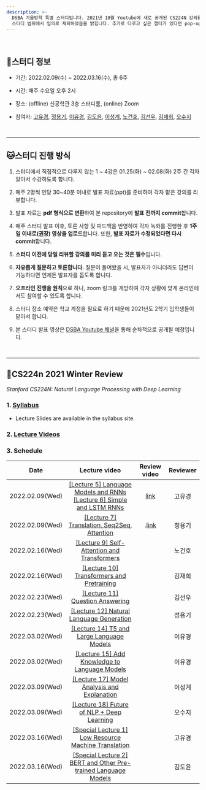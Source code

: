 ```yaml
---
description: >-
  DSBA 겨울방학 특별 스터디입니다. 2021년 10월 Youtube에 새로 공개된 CS224N 강의를 리뷰합니다. 비정형데이터분석 수강 전 nlp를 빠르게 훑고자 기획되었으며, 기획 의도에 따라 몇몇 강의는
  스터디 범위에서 임의로 제외하였음을 밝힙니다. 추가로 다루고 싶은 챕터가 있다면 pop-up 형식으로 따로 진행해주시면 되겠습니다. 스터디 진행 정보는 아래와 같습니다.
---
```



<br/>


## 🦁스터디 정보

- 기간: 2022.02.09(수) ~ 2022.03.16(수), 총 6주

- 시간: 매주 수요일 오후 2시

- 장소: (offline) 신공학관 3층 스터디룸, (online) Zoom

- 참여자: [고유경](https://github.com/yookyungkho), [정용기](https://github.com/animilux), [이유경](https://github.com/yukyunglee), [김도윤](https://github.com/doyooni303), [이성계](https://github.com/Leeseonggye), [노건호](https://github.com/Backbone451), [김선우](https://github.com/SunwooKimstar), [김재희](https://github.com/KimJaehee0725), [오수지](https://github.com/ohsuz)


<br/>


---


## 🐱스터디 진행 방식

1. 스터디에서 직접적으로 다루지 않는 1 ~ 4강은 01.25(화) ~ 02.08(화) 2주 간 각자 알아서 수강하도록 합니다.

2. 매주 2명씩 인당 30~40분 이내로 발표 자료(ppt)를 준비하여 각자 맡은 강의를 리뷰합니다.

3. 발표 자료는 **pdf 형식으로 변환**하여 본 repository에 **발표 전까지 commit**합니다.

4. 매주 스터디 발표 이후, 토론 사항 및 피드백을 반영하여 각자 녹화를 진행한 후 **1주일 이내로(권장) 영상을 업로드**합니다. 또한, **발표 자료가 수정되었다면 다시 commit**합니다.

5. **스터디 이전에 당일 리뷰할 강의를 미리 듣고 오는 것은 필수**입니다.

6. **자유롭게 질문하고 토론합니다.** 질문이 들어왔을 시, 발표자가 아니더라도 답변이 가능하다면 언제든 발표자를 돕도록 합니다.

7. **오프라인 진행을 원칙**으로 하나, zoom 링크를 개방하여 각자 상황에 맞게 온라인에서도 참여할 수 있도록 합니다.

8. 스터디 장소 예약은 학교 계정을 필요로 하기 때문에 2021년도 2학기 입학생들이 맡아서 합니다.

9. 본 스터디 발표 영상은 [DSBA Youtube 채널](https://www.youtube.com/playlist?list=PLetSlH8YjIfVk0G_lQfVCCOJ4M_iMZCJQ)을 통해 순차적으로 공개될 예정입니다.


<br/>


---


## 🐯CS224n 2021 Winter Review

_Stanford CS224N: Natural Language Processing with Deep Learning_

### 1. [Syllabus](https://web.stanford.edu/class/archive/cs/cs224n/cs224n.1214/)

- Lecture Slides are available in the syllabus site.

### 2. [Lecture Videos](https://www.youtube.com/playlist?list=PLoROMvodv4rOSH4v6133s9LFPRHjEmbmJ)

### 3. Schedule


| Date | Lecture video | Review video | Reviewer |
| :---: | :---: | :---: | :---: |
| 2022.02.09(Wed) | [\[Lecture 5\] Language Models and RNNs](https://www.youtube.com/watch?v=PLryWeHPcBs&list=PLoROMvodv4rOSH4v6133s9LFPRHjEmbmJ&index=5)<br/>[\[Lecture 6\] Simple and LSTM RNNs](https://www.youtube.com/watch?v=0LixFSa7yts&list=PLoROMvodv4rOSH4v6133s9LFPRHjEmbmJ&index=7) | [link](https://www.youtube.com/watch?v=RM4SR430boI) | 고유경 |
| 2022.02.09(Wed) | [\[Lecture 7\] Translation, Seq2Seq, Attention](https://www.youtube.com/watch?v=wzfWHP6SXxY&list=PLoROMvodv4rOSH4v6133s9LFPRHjEmbmJ&index=7) | .[link](https://www.youtube.com/watch?v=gyTm_s3-Ofo&t=48s) | 정용기 |
| 2022.02.16(Wed) | [\[Lecture 9\] Self- Attention and Transformers](https://www.youtube.com/watch?v=ptuGllU5SQQ&list=PLoROMvodv4rOSH4v6133s9LFPRHjEmbmJ&index=9) |  | 노건호 |
| 2022.02.16(Wed) | [\[Lecture 10\] Transformers and Pretraining](https://www.youtube.com/watch?v=j9AcEI98C0o&list=PLoROMvodv4rOSH4v6133s9LFPRHjEmbmJ&index=10) |  | 김재희 |
| 2022.02.23(Wed) | [\[Lecture 11\] Question Answering](https://www.youtube.com/watch?v=NcqfHa0_YmU&list=PLoROMvodv4rOSH4v6133s9LFPRHjEmbmJ&index=12) |  | 김선우 |
| 2022.02.23(Wed) | [\[Lecture 12\] Natural Language Generation](https://www.youtube.com/watch?v=1uMo8olr5ng&list=PLoROMvodv4rOSH4v6133s9LFPRHjEmbmJ&index=12) |  | 정용기 |
| 2022.03.02(Wed) | [\[Lecture 14\] T5 and Large Language Models](https://www.youtube.com/watch?v=iHWkLvoSpTg&list=PLoROMvodv4rOSH4v6133s9LFPRHjEmbmJ&index=14) |  | 이유경 |
| 2022.03.02(Wed) | [\[Lecture 15\] Add Knowledge to Language Models](https://www.youtube.com/watch?v=y68RJVfGoto&list=PLoROMvodv4rOSH4v6133s9LFPRHjEmbmJ&index=15) |  | 이유경 |
| 2022.03.09(Wed) | [\[Lecture 17\] Model Analysis and Explanation](https://www.youtube.com/watch?v=f_qmSSBWV_E&list=PLoROMvodv4rOSH4v6133s9LFPRHjEmbmJ&index=17) |  | 이성계 |
| 2022.03.09(Wed) | [\[Lecture 18\] Future of NLP + Deep Learning](https://www.youtube.com/watch?v=2t7Q9WVUaf8&list=PLoROMvodv4rOSH4v6133s9LFPRHjEmbmJ&index=18) |  | 오수지 |
| 2022.03.16(Wed) | [\[Special Lecture 1\] Low Resource Machine Translation](https://www.youtube.com/watch?v=mp95Z5yM92c&list=PLoROMvodv4rOSH4v6133s9LFPRHjEmbmJ&index=19) |  | 고유경 |
| 2022.03.16(Wed) | [\[Special Lecture 2\] BERT and Other Pre-trained Language Models](https://www.youtube.com/watch?v=knTc-NQSjKA&list=PLoROMvodv4rOSH4v6133s9LFPRHjEmbmJ&index=20) |  | 김도윤 |
